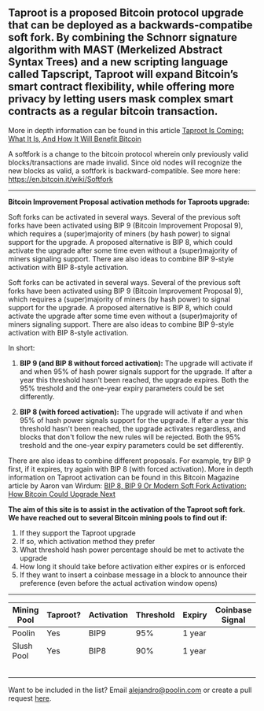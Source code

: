 ## Taproot is a proposed Bitcoin protocol upgrade that can be deployed as a backwards-compatibe soft fork. By combining the Schnorr signature algorithm with MAST (Merkelized Abstract Syntax Trees) and a new scripting language called Tapscript, Taproot will expand Bitcoin’s smart contract flexibility, while offering more privacy by letting users mask complex smart contracts as a regular bitcoin transaction.
More in depth information can be found in this article [Taproot Is Coming: What It Is, And How It Will Benefit Bitcoin](https://bitcoinmagazine.com/articles/taproot-coming-what-it-and-how-it-will-benefit-bitcoin)
 
 A softfork is a change to the bitcoin protocol wherein only previously valid blocks/transactions are made invalid. Since old nodes will recognize the new blocks as valid, a softfork is backward-compatible. See more here: https://en.bitcoin.it/wiki/Softfork
 
 ------
 
**Bitcoin Improvement Proposal activation methods for Taproots upgrade:**

Soft forks can be activated in several ways. Several of the previous soft forks have been activated using BIP 9 (Bitcoin Improvement Proposal 9), which requires a (super)majority of miners (by hash power) to signal support for the upgrade. A proposed alternative is BIP 8, which could activate the upgrade after some time even without a (super)majority of miners signaling support. There are also ideas to combine BIP 9-style activation with BIP 8-style activation.

Soft forks can be activated in several ways. Several of the previous soft forks have been activated using BIP 9 (Bitcoin Improvement Proposal 9), which requires a (super)majority of miners (by hash power) to signal support for the upgrade. A proposed alternative is BIP 8, which could activate the upgrade after some time even without a (super)majority of miners signaling support. There are also ideas to combine BIP 9-style activation with BIP 8-style activation.

In short:
  
1. **BIP 9 (and BIP 8 without forced activation):** The upgrade will activate if and when 95% of hash power signals support for the upgrade. If after a year this threshold hasn't been reached, the upgrade expires. Both the 95% treshold and the one-year expiry parameters could be set differently.

1. **BIP 8 (with forced activation):** The upgrade will activate if and when 95% of hash power signals support for the upgrade. If after a year this threshold hasn't been reached, the upgrade activates regardless, and blocks that don't follow the new rules will be rejected. Both the 95% treshold and the one-year expiry parameters could be set differently.

There are also ideas to combine different proposals. For example, try BIP 9 first, if it expires, try again with BIP 8 (with forced activation). More in depth information on Taproot activation can be found in this Bitcoin Magazine article by Aaron van Wirdum: [BIP 8, BIP 9 Or Modern Soft Fork Activation: How Bitcoin Could Upgrade Next](https://bitcoinmagazine.com/articles/bip-8-bip-9-or-modern-soft-fork-activation-how-bitcoin-could-upgrade-next)

 
**The aim of this site is to assist in the activation of the Taproot soft fork. We have reached out to several Bitcoin mining pools to find out if:**
 
1. If they support the Taproot upgrade
1. If so, which activation method they prefer
1. What threshold hash power percentage should be met to activate the upgrade
1. How long it should take before activation either expires or is enforced
1. If they want to insert a coinbase message in a block to announce their preference (even before the actual activation window opens)

------
 
 Mining Pool |   Taproot?     |  Activation   | Threshold    | Expiry | Coinbase Signal
------------ | ------------- | ------------- | ------------- | ------------- | -------------
Poolin | Yes | BIP9 | 95% | 1 year |  
Slush Pool | Yes | BIP8 | 90% | 1 year | 
 | | |
 | | | 
 | | | 
 | | |
 | | | 

Want to be included in the list? Email alejandro@poolin.com or create a pull request [here](https://github.com/taprootactivation).

